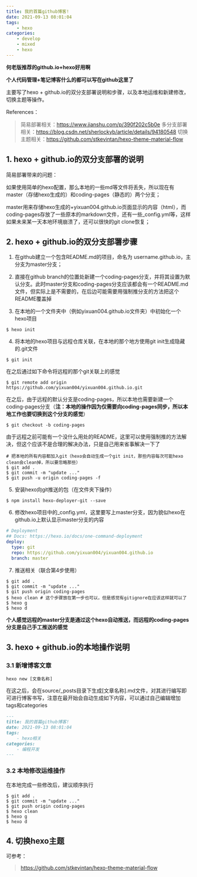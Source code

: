 ```yaml
---
title: 我的首篇github博客!
date: 2021-09-13 08:01:04
tags: 
    - hexo
categories:
	- develop
	- mixed
	- hexo
---
```


**何老版推荐的github.io+hexo好用啊**

**个人代码管理+笔记博客什么的都可以写在github这里了**

主要写了hexo + github.io的双分支部署说明和步骤，以及本地运维和新建修改，切换主题等操作。
<!--more-->

References：
> 简易部署相关：https://www.jianshu.com/p/390f202c5b0e
> 多分支部署相关：https://blog.csdn.net/sherlockyb/article/details/94180548
> 切换主题相关：https://github.com/stkevintan/hexo-theme-material-flow 

## 1. hexo + github.io的双分支部署的说明

简易部署带来的问题：

如果使用简单的hexo配置，那么本地的一些md等文件将丢失，所以现在有master（存储hexo生成的）和coding-pages（静态的）两个分支；

master用来存储hexo生成的+yixuan004.github.io页面显示的内容（html），而coding-pages存放了一些原本的markdown文件，还有一些_config.yml等，这样如果未来某一天本地环境崩溃了，还可以很快的git clone恢复；

## 2. hexo + github.io的双分支部署步骤

1. 在github建立一个包含README.md的项目，命名为 username.github.io，主分支为master分支；

2. 直接在github branch的位置处新建一个coding-pages分支，并将其设置为默认分支。此时master分支和coding-pages分支应该都会有一个README.md文件，但实际上是不需要的，在后边可能需要用强制推分支的方法把这个README覆盖掉

3. 在本地的一个文件夹中（例如yixuan004.github.io文件夹）中初始化一个hexo项目
```shell
$ hexo init
```

4. 将本地的hexo项目与远程仓库关联，在本地的那个地方使用git init生成隐藏的.git文件
```shell
$ git init
``` 

在之后通过如下命令将远程的那个git关联上的感觉
```shell
$ git remote add origin https://github.com/yixuan004/yixuan004.github.io.git
```

在之后，由于远程的默认分支是coding-pages，所以本地也需要新建一个coding-pages分支（**注：本地的操作因为仅需要向coding-pages同步，所以本地工作也要切换到这个分支的感觉**）
```shell
$ git checkout -b coding-pages
```

由于远程之前可能有一个没什么用处的README，这里可以使用强制推的方法解决，但这个应该不是合理的解决办法，只是自己用来省事解决一下了
```shell
# 把本地的所有内容都加入git（hexo会自动生成一个git init，那些内容每次可能hexo clean会clean掉，所以要忽略那些）
$ git add . 
$ git commit -m "update ..."
$ git push -u origin coding-pages -f
```

5. 安装hexo向git推送的包（在文件夹下操作）
```shell
$ npm install hexo-deployer-git --save
```

6. 修改hexo项目中的_config.yml，这里要写上master分支，因为貌似hexo在github.io上默认显示master分支的内容
```yml
# Deployment
## Docs: https://hexo.io/docs/one-command-deployment
deploy:
  type: git
  repo: https://github.com/yixuan004/yixuan004.github.io
  branch: master
```

7. 推送相关（联合第4步使用）
```shell
$ git add .
$ git commit -m "update ..."
$ git push origin coding-pages
$ hexo clean # 这个步骤放在第一步也可以，但是感觉有gitignore在应该这样就可以了
$ hexo g
$ hexo d
```
**个人感觉远程的master分支是通过这个hexo自动推送，而远程的coding-pages分支是自己手工推送的感觉**

## 3. hexo + github.io的本地操作说明

### 3.1 新增博客文章
```shell
hexo new [文章名称]
```
在这之后，会在source/_posts目录下生成[文章名称].md文件，对其进行编写即可进行博客书写，注意在最开始会自动生成如下内容，可以通过自己编辑增加tags和categories
```markdown
---
title: 我的首篇github博客!
date: 2021-09-13 08:01:04
tags: 
    - hexo相关
categories:
    - 编程开发
---
```

### 3.2 本地修改运维操作
在本地完成一些修改后，建议顺序执行
```shell
$ git add .
$ git commit -m "update ..."
$ git push origin coding-pages
$ hexo clean
$ hexo g
$ hexo d
```

## 4. 切换hexo主题
可参考：
> https://github.com/stkevintan/hexo-theme-material-flow